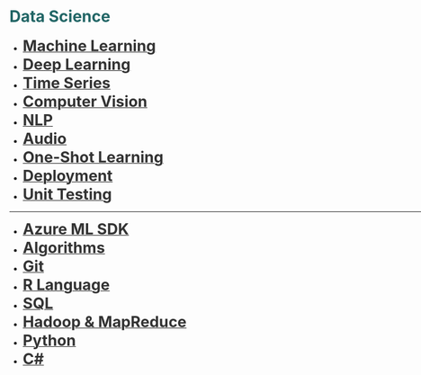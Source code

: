 <h1 style='color:#266'>Data Science</h1>

<div style='width:1000px;margin:auto'>

<ul>
<li><a href="./1_Machine Learning/0_html/0_Root.html"><font color='#333'><b style='font-size:27px'>Machine Learning</b></font></a></li>

<li><a href="./2_Deep%20Learning/DL_map.html"><font color='#333'><b style='font-size:27px'>Deep Learning</b></font></a></li>

<li><a href="./5_Time%20Series/0_html/0_TS_root.html"><font color='#333'><b style='font-size:27px'>Time Series</b></font></a> </li>

<li><a href="./4_Computer%20Vision/0_html/0_CV_Root.html"><font color='#333'><b style='font-size:27px'>Computer Vision</b></font></a> </li>

<li><a href="./3_NLP/NLP_map.html"><font color='#333'><b style='font-size:27px'>NLP</b></font></a> </li>

<li><a href="./15_Audio/0_html/0_Audio_Root.html"><font color='#333'><b style='font-size:27px'>Audio</b></font></a> </li>

<li><a href="./12_OneShot_Learning/0_html/OneShot_root.html"><font color='#333'><b style='font-size:27px'>One-Shot Learning</b></font></a> </li>

<li><a href="./10_Deployment/0_html/0_deployment_root.html"><font color='#333'><b style='font-size:27px'>Deployment</b></font></a> </li>

<li><a href="./18_Tests/0_html/0_root.html"><font color='#333'><b style='font-size:27px'>Unit Testing</b></font></a> </li>

</ul>

<hr>

<ul>
<li><a href="./13_Azure_ML_SDK/0_html/azure_root.html"><font color='#333'><b style='font-size:27px'>Azure ML SDK</b></font></a> </li>
<li><a href="./17_Algorithms/0_html/0_Algo_Root.html"><font color='#333'><b style='font-size:27px'>Algorithms</b></font></a></li>
<li><a href="./16_Git/0_html/0_Git_Root.html"><font color='#333'><b style='font-size:27px'>Git</b></font></a></li>

<li><a href="./6_R%20Language/0_html/0_R_Root.html"><font color='#333'><b style='font-size:27px'>R Language</b></font></a></li>

<li><a href="./7_SQL/0_html/0_SQL_Root.html"><font color='#333'><b style='font-size:27px'>SQL</b></font></a></li>
<li><a href="./8_Hadoop%20&%20MapReduce/0_html/0_Hadoop_Root.html"><font color='#333'><b style='font-size:27px'>Hadoop & MapReduce</b></font></a></li>

<li><a href="./9_Python/0_html/0_Python_OOP.html"><font color='#333'><b style='font-size:27px'>Python</b></font></a></li>

<li><a href="./11_C_Sharp/0_html/0_cs_root.html"><font color='#333'><b style='font-size:27px'>C#</b></font></a></li>
</ul>

</div>